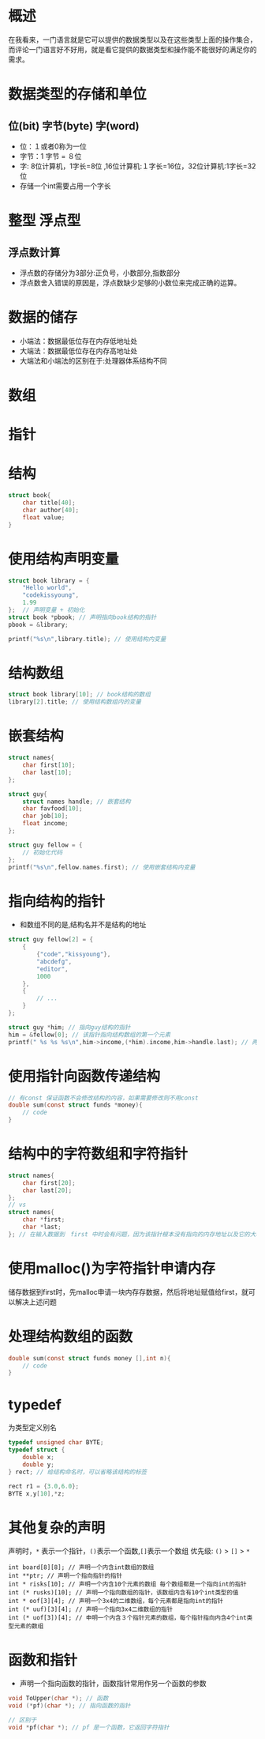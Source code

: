 # 概述
在我看来，一门语言就是它可以提供的数据类型以及在这些类型上面的操作集合，而评论一门语言好不好用，就是看它提供的数据类型和操作能不能很好的满足你的需求。

# 数据类型的存储和单位
## 位(bit) 字节(byte) 字(word)
- 位：１或者0称为一位
- 字节：1 字节 = ８位
- 字: 8位计算机，1字长=8位 ,16位计算机:１字长=16位，32位计算机:1字长=32位
- 存储一个int需要占用一个字长

# 整型 浮点型
## 浮点数计算
- 浮点数的存储分为3部分:正负号，小数部分,指数部分
- 浮点数舍入错误的原因是，浮点数缺少足够的小数位来完成正确的运算。

# 数据的储存
- 小端法：数据最低位存在内存低地址处
- 大端法：数据最低位存在内存高地址处
- 大端法和小端法的区别在于:处理器体系结构不同

# 数组

# 指针

# 结构
```c
struct book{
    char title[40];
    char author[40];
    float value;
}
```

# 使用结构声明变量
```c
struct book library = {
    "Hello world",
    "codekissyoung",
    1.99
};  // 声明变量 + 初始化
struct book *pbook; // 声明指向book结构的指针
pbook = &library;

printf("%s\n",library.title); // 使用结构内变量
```

# 结构数组
```c
struct book library[10]; // book结构的数组
library[2].title; // 使用结构数组内的变量
```

# 嵌套结构
```c
struct names{
    char first[10];
    char last[10];
};

struct guy{
    struct names handle; // 嵌套结构
    char favfood[10];
    char job[10];
    float income;
};

struct guy fellow = {
    // 初始化代码
};
printf("%s\n",fellow.names.first); // 使用嵌套结构内变量
```

# 指向结构的指针
- 和数组不同的是,结构名并不是结构的地址

```c
struct guy fellow[2] = {
    {
        {"code","kissyoung"},
        "abcdefg",
        "editor",
        1000
    },
    {
        // ...
    }
};

struct guy *him; // 指向guy结构的指针
him = &fellow[0]; // 该指针指向结构数组的第一个元素
printf(" %s %s %s\n",him->income,(*him).income,him->handle.last); // 两种方法使用数组内的元素
```

# 使用指针向函数传递结构
```c
// 有const 保证函数不会修改结构的内容，如果需要修改则不用const
double sum(const struct funds *money){
    // code
}
```

# 结构中的字符数组和字符指针
```c
struct names{
    char first[20];
    char last[20];
};
// vs
struct names{
    char *first;
    char *last;
}; // 在输入数据到　first 中时会有问题，因为该指针根本没有指向的内存地址以及它的大小
```

# 使用malloc()为字符指针申请内存
储存数据到first时，先malloc申请一块内存存数据，然后将地址赋值给first，就可以解决上述问题

# 处理结构数组的函数
```c
double sum(const struct funds money [],int n){
    // code
}
```

# typedef
为类型定义别名
```c
typedef unsigned char BYTE;
typedef struct {
    double x;
    double y;
} rect; // 给结构命名时，可以省略该结构的标签

rect r1 = {3.0,6.0};
BYTE x,y[10],*z;
```

# 其他复杂的声明
声明时，`*` 表示一个指针，`()`表示一个函数,`[]`表示一个数组
优先级: `()` > `[]` > `*`
```
int board[8][8]; // 声明一个内含int数组的数组
int **ptr; // 声明一个指向指针的指针
int * risks[10]; // 声明一个内含10个元素的数组 每个数组都是一个指向int的指针
int (* rusks)[10]; // 声明一个指向数组的指针，该数组内含有10个int类型的值
int * oof[3][4]; // 声明一个3x4的二维数组，每个元素都是指向int的指针
int (* uuf)[3][4]; // 声明一个指向3x4二维数组的指针
int (* uof[3])[4]; // 申明一个内含３个指针元素的数组，每个指针指向内含4个int类型元素的数组
```

# 函数和指针
- 声明一个指向函数的指针，函数指针常用作另一个函数的参数
```c
void ToUpper(char *); // 函数
void (*pf)(char *); // 指向函数的指针

// 区别于
void *pf(char *); // pf 是一个函数，它返回字符指针
```
